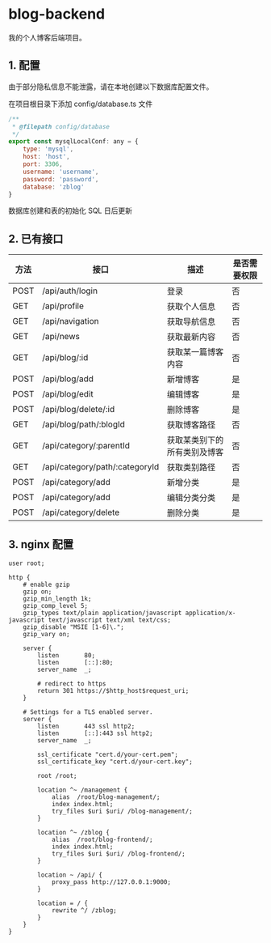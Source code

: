 # blog-backend
我的个人博客后端项目。

## 1. 配置
由于部分隐私信息不能泄露，请在本地创建以下数据库配置文件。

在项目根目录下添加 config/database.ts 文件
~~~javascript
/**
 * @filepath config/database
 */
export const mysqlLocalConf: any = {
    type: 'mysql',
    host: 'host',
    port: 3306,
    username: 'username',
    password: 'password',
    database: 'zblog'
}
~~~
数据库创建和表的初始化 SQL 日后更新

## 2. 已有接口

方法 | 接口 | 描述 | 是否需要权限
---- | ---- | ---- | ----
POST | /api/auth/login | 登录 | 否
GET | /api/profile | 获取个人信息 | 否
GET | /api/navigation | 获取导航信息 | 否
GET | /api/news | 获取最新内容 | 否
GET | /api/blog/:id | 获取某一篇博客内容 | 否
POST | /api/blog/add | 新增博客 | 是
POST | /api/blog/edit | 编辑博客 | 是
POST | /api/blog/delete/:id | 删除博客 | 是
GET | /api/blog/path/:blogId | 获取博客路径 | 否
GET | /api/category/:parentId  | 获取某类别下的所有类别及博客 | 否
GET | /api/category/path/:categoryId | 获取类别路径 | 否
POST | /api/category/add | 新增分类 | 是
POST | /api/category/add | 编辑分类分类 | 是
POST | /api/category/delete | 删除分类 | 是

## 3. nginx 配置

```
user root;

http {
    # enable gzip    
    gzip on;
    gzip_min_length 1k;
    gzip_comp_level 5;
    gzip_types text/plain application/javascript application/x-javascript text/javascript text/xml text/css;
    gzip_disable "MSIE [1-6]\.";
    gzip_vary on;

    server {
        listen       80;
        listen       [::]:80;
        server_name  _;
        
        # redirect to https
        return 301 https://$http_host$request_uri;
    }

    # Settings for a TLS enabled server.
    server {
        listen       443 ssl http2;
        listen       [::]:443 ssl http2;
        server_name  _;

        ssl_certificate "cert.d/your-cert.pem";
        ssl_certificate_key "cert.d/your-cert.key";
        
        root /root;
        
        location ^~ /management {
            alias  /root/blog-management/;
            index index.html;
            try_files $uri $uri/ /blog-management/;
        }
        
        location ^~ /zblog {
            alias  /root/blog-frontend/;
            index index.html;
            try_files $uri $uri/ /blog-frontend/;
        }

        location ~ /api/ {
            proxy_pass http://127.0.0.1:9000;
        }

        location = / {
            rewrite ^/ /zblog;
        }
    }
}
```
